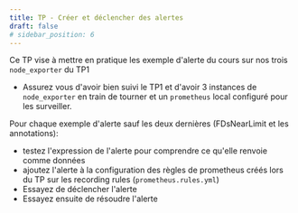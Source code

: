 ```yaml
---
title: TP - Créer et déclencher des alertes
draft: false
# sidebar_position: 6
---
```


Ce TP vise à mettre en pratique les exemple d'alerte du cours sur nos trois `node_exporter` du TP1

- Assurez vous d'avoir bien suivi le TP1 et d'avoir 3 instances de `node_exporter` en train de tourner et un `prometheus` local configuré pour les surveiller.

Pour chaque exemple d'alerte sauf les deux dernières (FDsNearLimit et les annotations):

- testez l'expression de l'alerte pour comprendre ce qu'elle renvoie comme données
- ajoutez l'alerte à la configuration des règles de prometheus créés lors du TP sur les recording rules (`prometheus.rules.yml`)
- Essayez de déclencher l'alerte
- Essayez ensuite de résoudre l'alerte